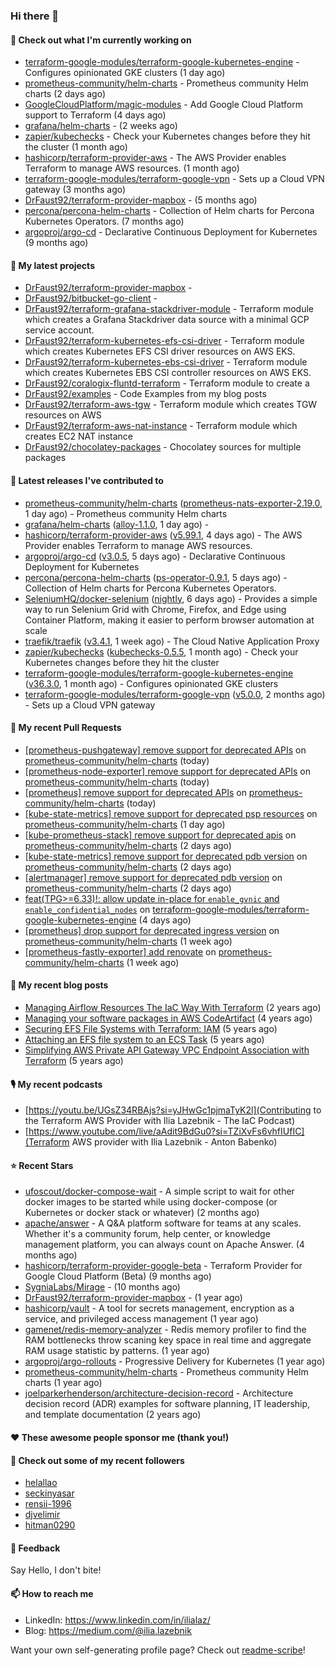 ### Hi there 👋

#### 👷 Check out what I'm currently working on

- [terraform-google-modules/terraform-google-kubernetes-engine](https://github.com/terraform-google-modules/terraform-google-kubernetes-engine) - Configures opinionated GKE clusters (1 day ago)
- [prometheus-community/helm-charts](https://github.com/prometheus-community/helm-charts) - Prometheus community Helm charts (2 days ago)
- [GoogleCloudPlatform/magic-modules](https://github.com/GoogleCloudPlatform/magic-modules) - Add Google Cloud Platform support to Terraform (4 days ago)
- [grafana/helm-charts](https://github.com/grafana/helm-charts) -  (2 weeks ago)
- [zapier/kubechecks](https://github.com/zapier/kubechecks) - Check your Kubernetes changes before they hit the cluster (1 month ago)
- [hashicorp/terraform-provider-aws](https://github.com/hashicorp/terraform-provider-aws) - The AWS Provider enables Terraform to manage AWS resources. (1 month ago)
- [terraform-google-modules/terraform-google-vpn](https://github.com/terraform-google-modules/terraform-google-vpn) - Sets up a Cloud VPN gateway (3 months ago)
- [DrFaust92/terraform-provider-mapbox](https://github.com/DrFaust92/terraform-provider-mapbox) -  (5 months ago)
- [percona/percona-helm-charts](https://github.com/percona/percona-helm-charts) - Collection of Helm charts for Percona Kubernetes Operators. (7 months ago)
- [argoproj/argo-cd](https://github.com/argoproj/argo-cd) - Declarative Continuous Deployment for Kubernetes (9 months ago)

#### 🌱 My latest projects

- [DrFaust92/terraform-provider-mapbox](https://github.com/DrFaust92/terraform-provider-mapbox) - 
- [DrFaust92/bitbucket-go-client](https://github.com/DrFaust92/bitbucket-go-client) - 
- [DrFaust92/terraform-grafana-stackdriver-module](https://github.com/DrFaust92/terraform-grafana-stackdriver-module) - Terraform module which creates a Grafana Stackdriver data source with a minimal GCP service account.
- [DrFaust92/terraform-kubernetes-efs-csi-driver](https://github.com/DrFaust92/terraform-kubernetes-efs-csi-driver) - Terraform module which creates Kubernetes EFS CSI driver resources on AWS EKS.
- [DrFaust92/terraform-kubernetes-ebs-csi-driver](https://github.com/DrFaust92/terraform-kubernetes-ebs-csi-driver) - Terraform module which creates Kubernetes EBS CSI controller resources on AWS EKS.
- [DrFaust92/coralogix-fluntd-terraform](https://github.com/DrFaust92/coralogix-fluntd-terraform) - Terraform module to create a 
- [DrFaust92/examples](https://github.com/DrFaust92/examples) - Code Examples from my blog posts
- [DrFaust92/terraform-aws-tgw](https://github.com/DrFaust92/terraform-aws-tgw) - Terraform module which creates TGW resources on AWS
- [DrFaust92/terraform-aws-nat-instance](https://github.com/DrFaust92/terraform-aws-nat-instance) - Terraform module which creates EC2 NAT instance
- [DrFaust92/chocolatey-packages](https://github.com/DrFaust92/chocolatey-packages) - Chocolatey sources for multiple packages

#### 🔭 Latest releases I've contributed to

- [prometheus-community/helm-charts](https://github.com/prometheus-community/helm-charts) ([prometheus-nats-exporter-2.19.0](https://github.com/prometheus-community/helm-charts/releases/tag/prometheus-nats-exporter-2.19.0), 1 day ago) - Prometheus community Helm charts
- [grafana/helm-charts](https://github.com/grafana/helm-charts) ([alloy-1.1.0](https://github.com/grafana/helm-charts/releases/tag/alloy-1.1.0), 1 day ago) - 
- [hashicorp/terraform-provider-aws](https://github.com/hashicorp/terraform-provider-aws) ([v5.99.1](https://github.com/hashicorp/terraform-provider-aws/releases/tag/v5.99.1), 4 days ago) - The AWS Provider enables Terraform to manage AWS resources.
- [argoproj/argo-cd](https://github.com/argoproj/argo-cd) ([v3.0.5](https://github.com/argoproj/argo-cd/releases/tag/v3.0.5), 5 days ago) - Declarative Continuous Deployment for Kubernetes
- [percona/percona-helm-charts](https://github.com/percona/percona-helm-charts) ([ps-operator-0.9.1](https://github.com/percona/percona-helm-charts/releases/tag/ps-operator-0.9.1), 5 days ago) - Collection of Helm charts for Percona Kubernetes Operators.
- [SeleniumHQ/docker-selenium](https://github.com/SeleniumHQ/docker-selenium) ([nightly](https://github.com/SeleniumHQ/docker-selenium/releases/tag/nightly), 6 days ago) - Provides a simple way to run Selenium Grid with Chrome, Firefox, and Edge using Container Platform, making it easier to perform browser automation at scale
- [traefik/traefik](https://github.com/traefik/traefik) ([v3.4.1](https://github.com/traefik/traefik/releases/tag/v3.4.1), 1 week ago) - The Cloud Native Application Proxy
- [zapier/kubechecks](https://github.com/zapier/kubechecks) ([kubechecks-0.5.5](https://github.com/zapier/kubechecks/releases/tag/kubechecks-0.5.5), 1 month ago) - Check your Kubernetes changes before they hit the cluster
- [terraform-google-modules/terraform-google-kubernetes-engine](https://github.com/terraform-google-modules/terraform-google-kubernetes-engine) ([v36.3.0](https://github.com/terraform-google-modules/terraform-google-kubernetes-engine/releases/tag/v36.3.0), 1 month ago) - Configures opinionated GKE clusters
- [terraform-google-modules/terraform-google-vpn](https://github.com/terraform-google-modules/terraform-google-vpn) ([v5.0.0](https://github.com/terraform-google-modules/terraform-google-vpn/releases/tag/v5.0.0), 2 months ago) - Sets up a Cloud VPN gateway

#### 🔨 My recent Pull Requests

- [[prometheus-pushgateway] remove support for deprecated APIs](https://github.com/prometheus-community/helm-charts/pull/5727) on [prometheus-community/helm-charts](https://github.com/prometheus-community/helm-charts) (today)
- [[prometheus-node-exporter] remove support for deprecated APIs](https://github.com/prometheus-community/helm-charts/pull/5726) on [prometheus-community/helm-charts](https://github.com/prometheus-community/helm-charts) (today)
- [[prometheus] remove support for deprecated APIs](https://github.com/prometheus-community/helm-charts/pull/5725) on [prometheus-community/helm-charts](https://github.com/prometheus-community/helm-charts) (today)
- [[kube-state-metrics] remove support for deprecated psp resources](https://github.com/prometheus-community/helm-charts/pull/5724) on [prometheus-community/helm-charts](https://github.com/prometheus-community/helm-charts) (1 day ago)
- [[kube-prometheus-stack] remove support for deprecated apis](https://github.com/prometheus-community/helm-charts/pull/5721) on [prometheus-community/helm-charts](https://github.com/prometheus-community/helm-charts) (2 days ago)
- [[kube-state-metrics] remove support for deprecated pdb version](https://github.com/prometheus-community/helm-charts/pull/5720) on [prometheus-community/helm-charts](https://github.com/prometheus-community/helm-charts) (2 days ago)
- [[alertmanager] remove support for deprecated pdb version](https://github.com/prometheus-community/helm-charts/pull/5719) on [prometheus-community/helm-charts](https://github.com/prometheus-community/helm-charts) (2 days ago)
- [feat(TPG&gt;=6.33)!: allow update in-place for `enable_gvnic` and `enable_confidential_nodes`](https://github.com/terraform-google-modules/terraform-google-kubernetes-engine/pull/2359) on [terraform-google-modules/terraform-google-kubernetes-engine](https://github.com/terraform-google-modules/terraform-google-kubernetes-engine) (4 days ago)
- [[prometheus] drop support for deprecated ingress version](https://github.com/prometheus-community/helm-charts/pull/5684) on [prometheus-community/helm-charts](https://github.com/prometheus-community/helm-charts) (1 week ago)
- [[prometheus-fastly-exporter] add renovate](https://github.com/prometheus-community/helm-charts/pull/5683) on [prometheus-community/helm-charts](https://github.com/prometheus-community/helm-charts) (1 week ago)

#### 📜 My recent blog posts

- [Managing Airflow Resources The IaC Way With Terraform](https://engineering.placer.ai/managing-airflow-resources-the-iac-way-with-terraform-ea5b8db573ad?source=rss-cac402f06fa8------2) (2 years ago)
- [Managing your software packages in AWS CodeArtifact](https://medium.com/@ilia.lazebnik/managing-your-software-packages-in-aws-codeartifact-12d00053e243?source=rss-cac402f06fa8------2) (4 years ago)
- [Securing EFS File Systems with Terraform: IAM](https://medium.com/@ilia.lazebnik/securing-efs-file-systems-with-terraform-iam-d2a066c198ab?source=rss-cac402f06fa8------2) (5 years ago)
- [Attaching an EFS file system to an ECS Task](https://medium.com/@ilia.lazebnik/attaching-an-efs-file-system-to-an-ecs-task-7bd15b76a6ef?source=rss-cac402f06fa8------2) (5 years ago)
- [Simplifying AWS Private API Gateway VPC Endpoint Association with Terraform](https://medium.com/@ilia.lazebnik/simplifying-aws-private-api-gateway-vpc-endpoint-association-with-terraform-b379a247afbf?source=rss-cac402f06fa8------2) (5 years ago)

#### 🎙️ My recent podcasts
- [https://youtu.be/UGsZ34RBAjs?si=yJHwGc1pjmaTyK2l](Contributing to the Terraform AWS Provider with Ilia Lazebnik - The IaC Podcast)
- [https://www.youtube.com/live/aAdit9BdGu0?si=TZiXvFs6vhfIUfIC](Terraform AWS provider with Ilia Lazebnik - Anton Babenko)

#### ⭐ Recent Stars

- [ufoscout/docker-compose-wait](https://github.com/ufoscout/docker-compose-wait) - A simple script to wait for other docker images to be started while using docker-compose (or Kubernetes or docker stack or whatever) (2 months ago)
- [apache/answer](https://github.com/apache/answer) - A Q&amp;A platform software for teams at any scales. Whether it&#39;s a community forum, help center, or knowledge management platform, you can always count on Apache Answer. (4 months ago)
- [hashicorp/terraform-provider-google-beta](https://github.com/hashicorp/terraform-provider-google-beta) - Terraform Provider for Google Cloud Platform (Beta) (9 months ago)
- [SygniaLabs/Mirage](https://github.com/SygniaLabs/Mirage) -  (10 months ago)
- [DrFaust92/terraform-provider-mapbox](https://github.com/DrFaust92/terraform-provider-mapbox) -  (1 year ago)
- [hashicorp/vault](https://github.com/hashicorp/vault) - A tool for secrets management, encryption as a service, and privileged access management (1 year ago)
- [gamenet/redis-memory-analyzer](https://github.com/gamenet/redis-memory-analyzer) - Redis memory profiler to find the RAM bottlenecks throw scaning key space in real time and aggregate RAM usage statistic by patterns. (1 year ago)
- [argoproj/argo-rollouts](https://github.com/argoproj/argo-rollouts) - Progressive Delivery for Kubernetes (1 year ago)
- [prometheus-community/helm-charts](https://github.com/prometheus-community/helm-charts) - Prometheus community Helm charts (1 year ago)
- [joelparkerhenderson/architecture-decision-record](https://github.com/joelparkerhenderson/architecture-decision-record) - Architecture decision record (ADR) examples for software planning, IT leadership, and template documentation (2 years ago)

#### ❤️ These awesome people sponsor me (thank you!)


#### 👯 Check out some of my recent followers

- [helallao](https://github.com/helallao)
- [seckinyasar](https://github.com/seckinyasar)
- [rensii-1996](https://github.com/rensii-1996)
- [djvelimir](https://github.com/djvelimir)
- [hitman0290](https://github.com/hitman0290)

#### 💬 Feedback

Say Hello, I don't bite!

#### 📫 How to reach me

- LinkedIn: https://www.linkedin.com/in/ilialaz/
- Blog: https://medium.com/@ilia.lazebnik

Want your own self-generating profile page? Check out [readme-scribe](https://github.com/muesli/readme-scribe)!



